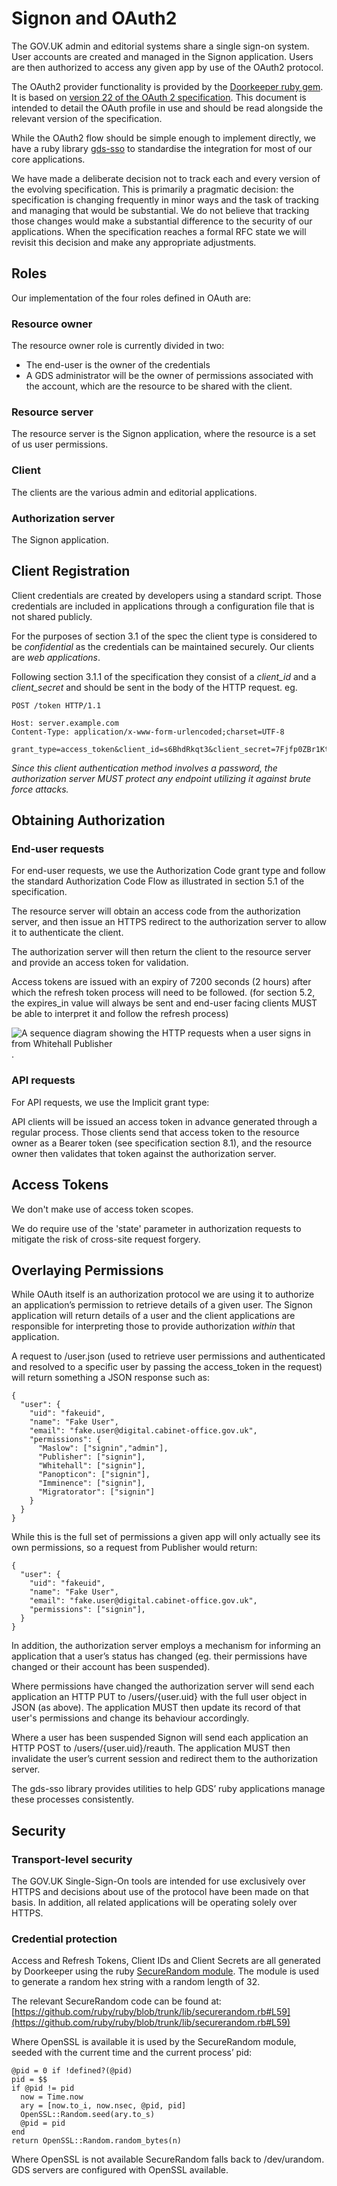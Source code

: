 # Signon and OAuth2

The GOV.UK admin and editorial systems share a single sign-on system. User
accounts are created and managed in the Signon application. Users
are then authorized to access any given app by use of the OAuth2 protocol.

The OAuth2 provider functionality is provided by the
[Doorkeeper ruby gem](https://rubygems.org/gems/doorkeeper). It is based on
[version 22 of the OAuth 2 specification](http://tools.ietf.org/html/draft-ietf-oauth-v2-22).
This document is intended to detail the OAuth profile in use and should be read
alongside the relevant version of the specification.

While the OAuth2 flow should be simple enough to implement directly, we have a
ruby library [gds-sso](https://github.com/alphagov/gds-sso) to standardise the
integration for most of our core applications.

We have made a deliberate decision not to track each and every version of the
evolving specification. This is primarily a pragmatic decision: the
specification is changing frequently in minor ways and the task of tracking
and managing that would be substantial. We do not believe that tracking those
changes would make a substantial difference to the security of our applications.
When the specification reaches a formal RFC state we will revisit this decision
and make any appropriate adjustments.

## Roles

Our implementation of the four roles defined in OAuth are:

### Resource owner

The resource owner role is currently divided in two:

* The end-user is the owner of the credentials
* A GDS administrator will be the owner of permissions associated with the
account, which are the resource to be shared with the client.

### Resource server

The resource server is the Signon application, where the resource
is a set of us user permissions.

### Client

The clients are the various admin and editorial applications.

### Authorization server

The Signon application.

## Client Registration

Client credentials are created by developers using a standard script. Those
credentials are included in applications through a configuration file that
is not shared publicly.

For the purposes of section 3.1 of the spec the client type is considered to
be *confidential* as the credentials can be maintained securely. Our clients
are *web applications*.

Following section 3.1.1 of the specification they consist of a *client_id* and
a *client_secret* and should be sent in the body of the HTTP request. eg.

    POST /token HTTP/1.1

    Host: server.example.com
    Content-Type: application/x-www-form-urlencoded;charset=UTF-8

    grant_type=access_token&client_id=s6BhdRkqt3&client_secret=7Fjfp0ZBr1KtDRbnfVdmIw

*Since this client authentication method involves a password, the authorization
server MUST protect any endpoint utilizing it against brute force attacks.*

## Obtaining Authorization

### End-user requests

For end-user requests, we use the Authorization Code grant type and follow the
standard Authorization Code Flow as illustrated in section 5.1 of the
specification.

The resource server will obtain an access code from the authorization server,
and then issue an HTTPS redirect to the authorization server to allow it to
authenticate the client.

The authorization server will then return the client to the resource server
and provide an access token for validation.

Access tokens are issued with an expiry of 7200 seconds (2 hours) after which
the refresh token process will need to be followed. (for section 5.2, the
expires_in value will always be sent and end-user facing clients MUST be
able to interpret it and follow the refresh process)

![A sequence diagram showing the HTTP requests when a user signs in from Whitehall Publisher](diagrams/signon-sign-in-from-whitehall-publisher.svg).

### API requests

For API requests, we use the Implicit grant type:

API clients will be issued an access token in advance generated through a
regular process. Those clients send that access token to the resource owner
as a Bearer token (see specification section 8.1), and the resource owner
then validates that token against the authorization server.

## Access Tokens

We don't make use of access token scopes.

We do require use of the 'state' parameter in authorization requests to
mitigate the risk of cross-site request forgery.

##  Overlaying Permissions

While OAuth itself is an authorization protocol we are using it to authorize
an application’s permission to retrieve details of a given user. The
Signon application will return details of a user and the client
applications are responsible for interpreting those to provide authorization
*within* that application.

A request to /user.json (used to retrieve user permissions and authenticated
and resolved to a specific user by passing the access_token in the request)
will return something a JSON response such as:

    {
      "user": {
        "uid": "fakeuid",
        "name": "Fake User",
        "email": "fake.user@digital.cabinet-office.gov.uk",
        "permissions": {
          "Maslow": ["signin","admin"],
          "Publisher": ["signin"],
          "Whitehall": ["signin"],
          "Panopticon": ["signin"],
          "Imminence": ["signin"],
          "Migratorator": ["signin"]
        }
      }
    }

While this is the full set of permissions a given app will only actually see
its own permissions, so a request from Publisher would return:

    {
      "user": {
        "uid": "fakeuid",
        "name": "Fake User",
        "email": "fake.user@digital.cabinet-office.gov.uk",
        "permissions": ["signin"],
      }
    }

In addition, the authorization server employs a mechanism for informing an
application that a user’s status has changed (eg. their permissions have
changed or their account has been suspended).

Where permissions have changed the authorization server will send each
application an HTTP PUT to /users/{user.uid} with the full user object in
JSON (as above). The application MUST then update its record of that user's
permissions and change its behaviour accordingly.

Where a user has been suspended Signon will send each application
an HTTP POST to /users/{user.uid}/reauth. The application MUST then invalidate
the user’s current session and redirect them to the authorization server.

The gds-sso library provides utilities to help GDS’ ruby applications manage
these processes consistently.

## Security

### Transport-level security

The GOV.UK Single-Sign-On tools are intended for use exclusively over HTTPS
and decisions about use of the protocol have been made on that basis. In
addition, all related applications will be operating solely over HTTPS.

### Credential protection

Access and Refresh Tokens, Client IDs and Client Secrets are all generated
by Doorkeeper using the ruby [SecureRandom module](http://rubydoc.info/stdlib/securerandom/1.9.2/SecureRandom).
The module is used to generate a random hex string with a random length of 32.

The relevant SecureRandom code can be found at:
[https://github.com/ruby/ruby/blob/trunk/lib/securerandom.rb#L59](https://github.com/ruby/ruby/blob/trunk/lib/securerandom.rb#L59)

Where OpenSSL is available it is used by the SecureRandom module, seeded with
the current time and the current process’ pid:

    @pid = 0 if !defined?(@pid)
    pid = $$
    if @pid != pid
      now = Time.now
      ary = [now.to_i, now.nsec, @pid, pid]
      OpenSSL::Random.seed(ary.to_s)
      @pid = pid
    end
    return OpenSSL::Random.random_bytes(n)

Where OpenSSL is not available SecureRandom falls back to /dev/urandom. GDS
servers are configured with OpenSSL available.
